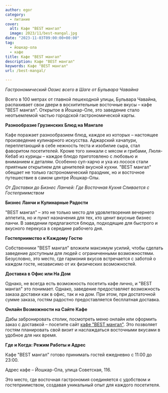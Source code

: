 ```yaml
---
author: egor
category:
  - питание
cover:
  alt: Кафе "BEST мангал"
  image: 2023/11/best-mangal.jpg
date: "2023-11-03T09:00:00+00:00"
tag:
  - йошкар-ола
  - кафе
title: Кафе "BEST мангал"
description: Кафе "BEST мангал"
keywords: Кафе "BEST мангал"
url: /best-mangal/

---
```

_Гастрономический Оазис всего в Шаге от Бульвара Чавайна_

Всего в 100 метрах от главной пешеходной улицы, Бульвара Чавайна, распахивает свои двери в восхитительные восточные вкусы – кафе "BEST мангал". Открытое в Йошкар-Оле, это заведение стало неотъемлемой частью городской гастрономической карты.

**Разнообразие Грузинских Блюд на Мангале**

Кафе поражает разнообразием блюд, каждое из которых – настоящее произведение кулинарного искусства. Аджарский хачапури, переплетающий в себе нежность теста и изобилие сыра, стал фаворитом посетителей. Кроме того хинкали с мясом и грибами, Люля-Кебаб из курицы – каждое блюдо приготовлено с любовью и вниманием к деталям. Особенно суп-харчо и уха из лосося стали приятным открытием для ценителей вкусной кухни. "BEST мангал" обещает не только гастрономический праздник, но и восточное путешествие в самом центре Йошкар-Олы.

_От Доставки до Бизнес Ланчей: Где Восточная Кухня Сливается с Гостеприимством_

**Бизнес Ланчи и Кулинарные Радости**

"BEST мангал" – это не только место для удовлетворения вечернего аппетита, но и пункт назначения для тех, кто ценит вкусные бизнес ланчи. В заведении предлагаются блюда, подходящие для быстрого и вкусного перекуса в середине рабочего дня.

**Гостеприимство к Каждому Гостю**

Собственники "BEST мангал" вложили максимум усилий, чтобы сделать заведение доступным для людей с ограниченными возможностями. Безусловно, это место, где гармония вкусов встречается с заботой о каждом госте, независимо от их физических возможностей.

**Доставка в Офис или На Дом**

Однако, не всегда есть возможность посетить кафе лично, и "BEST мангал" это понимает. Однако, заведение предоставляет возможность заказа доставки как в офис, так и на дом. При этом, при достаточной сумме заказа, гостям радостно предоставляется бесплатная доставка.

**Онлайн Возможности на Сайте Кафе**

Дабы забронировать столик, посмотреть меню онлайн или оформить заказ с доставкой – посетите сайт [кафе "BEST мангал"](https://bestmangalyo.ru/). Это позволяет гостям планировать свой визит и наслаждаться восточными вкусами в удобное для них время.

**Где и Когда: Режим Работы и Адрес**

Кафе "BEST мангал" готово принимать гостей ежедневно с 11:00 до 23:00.

Адрес кафе – Йошкар-Ола, улица Советская, 116.

Это место, где восточная гастрономия соединяется с удобством и гостеприимством, создавая уникальный опыт для каждого посетителя.
